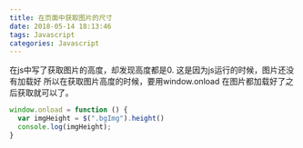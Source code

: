 ```yaml
---
title: 在页面中获取图片的尺寸
date: 2018-05-14 18:13:46
tags: Javascript
categories: Javascript
---
```

在js中写了获取图片的高度，却发现高度都是0.
这是因为js运行的时候，图片还没有加载好
所以在获取图片高度的时候，要用window.onload
在图片都加载好了之后获取就可以了。

```javascript
window.onload = function () {
  var imgHeight = $(".bgImg").height()
  console.log(imgHeight);
}
```